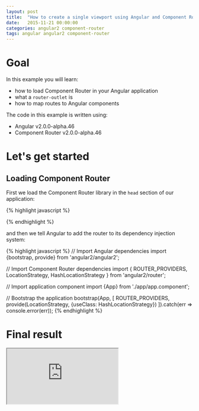 ```yaml
---
layout: post
title:  "How to create a single viewport using Angular and Component Router"
date:   2015-11-21 00:00:00
categories: angular2 component-router
tags: angular angular2 component-router
---
```


# Goal

In this example you will learn:

- how to load Component Router in your Angular application
- what a `router-outlet` is
- how to map routes to Angular components

The code in this example is written using:

- Angular v2.0.0-alpha.46
- Component Router v2.0.0-alpha.46

# Let's get started

## Loading Component Router

First we load the Component Router library in the `head` section of our application:

{% highlight javascript %}
<script src="https://code.angularjs.org/2.0.0-alpha.46/router.dev.js"></script>
{% endhighlight %}

and then we tell Angular to add the router to its dependency injection system:

{% highlight javascript %}
// Import Angular dependencies
import {bootstrap, provide} from 'angular2/angular2';

// Import Component Router dependencies
import {
  ROUTER_PROVIDERS,
  LocationStrategy,
  HashLocationStrategy
} from 'angular2/router';

// Import application component
import {App} from './app/app.component';

// Bootstrap the application
bootstrap(App, [
  ROUTER_PROVIDERS,
  provide(LocationStrategy, {useClass: HashLocationStrategy})
]).catch(err => console.error(err));
{% endhighlight %}

# Final result

<iframe class="rbe-iframe--plunk" src="http://embed.plnkr.co/f2SM6AVJTBjL77j81jEA/preview"></iframe>